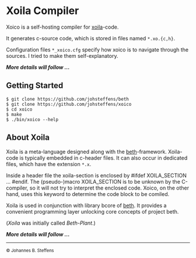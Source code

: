 # Xoila Compiler

Xoico is a self-hosting compiler for [xoila](https://github.com/johsteffens/beth#xoila)-code.

It generates c-source code, which is stored in files named `*.xo.{c,h}`.

Configuration files `*_xoico.cfg` specify how xoico is to navigate through the sources.
I tried to make them self-explanatory.

***More details will follow ...***

## Getting Started

```
$ git clone https://github.com/johsteffens/beth
$ git clone https://github.com/johsteffens/xoico
$ cd xoico
$ make
$ ./bin/xoico --help
```

## About Xoila

Xoila is a meta-language designed along with
the [beth](https://github.com/johsteffens/beth)-framework.
Xoila-code is typically embedded in c-header files. 
It can also occur in dedicated files, which have the extension `*.x`.

Inside a header file the xoila-section is enclosed by #ifdef XOILA_SECTION ... #endif.
The (pseudo-)macro XOILA_SECTION is to be unknown by the C-compiler,
so it will not try to interpret the enclosed code.
Xoico, on the other hand, uses this keyword to determine the code block to be comiled.

Xoila is used in conjunction with library bcore of [beth](https://github.com/johsteffens/beth).
It provides a convenient programming layer unlocking core concepts of project beth.

(*Xoila* was initially called *Beth-Plant*.)

***More details will follow ...***

------

<sub>&copy; Johannes B. Steffens</sub>

